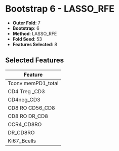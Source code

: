 # Bootstrap 6 - LASSO_RFE

- **Outer Fold**: 7
- **Bootstrap**: 6
- **Method**: LASSO_RFE
- **Fold Seed**: 53
- **Features Selected**: 8

## Selected Features

| Feature |
|---------|
| Tconv memPD1_total |
| CD4 Treg _CD3 |
| CD4neg_CD3 |
| CD8 RO CD56_CD8 |
| CD8 RO DR_CD8 |
| CCR4_CD8RO |
| DR_CD8RO |
| Ki67_Bcells |
